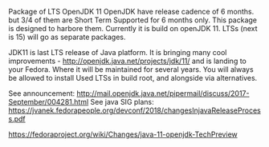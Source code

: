 Package of LTS OpenJDK 11
OpenJDK have release cadence of 6 months. but 3/4 of them are Short Term Supported for 6 months only. This package is designed to harbore them. Currently it is build on openJDK 11. LTSs (next is 15) will go as separate packages. 

JDK11 is last LTS release of Java platform. It is bringing many cool improvements - http://openjdk.java.net/projects/jdk/11/ and is landing to your Fedora. Where it will be maintained for several years. You will always be allowed to install Used LTSs in build root, and alongside via alternatives. 

See announcement: http://mail.openjdk.java.net/pipermail/discuss/2017-September/004281.html
See java SIG plans: https://jvanek.fedorapeople.org/devconf/2018/changesInjavaReleaseProcess.pdf

https://fedoraproject.org/wiki/Changes/java-11-openjdk-TechPreview
